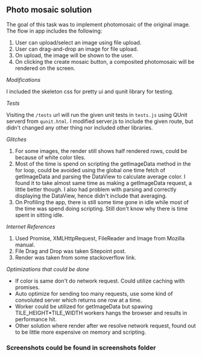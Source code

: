 Photo mosaic solution
---------------------

The goal of this task was to implement photomosaic of the original image.
The flow in app includes the following:
1. User can upload/select an image using file upload.
2. User can drag-and-drop an image for file upload.
3. On upload, the image will be shown to the user.
4. On clicking the create mosaic button, a composited photomosaic will be rendered on the screen.

*Modifications*

I included the skeleton css for pretty ui and qunit library for testing.

*Tests*

Visiting the `/tests` url will run the given unit tests in `tests.js` using QUnit serverd from `qunit.html`. I modified server.js to include the given route, but didn't changed any other thing nor included other libraries.

*Glitches*
1. For some images, the render still shows half rendered rows, could be because of white color tiles.
2. Most of the time is spend on scripting the getImageData method in the for loop, could be avoided using the global one time fetch of getImageData and parsing the DataView to calculate average color. I found it to take almost same time as making a getImageData request, a little better though. I also had problem with parsing and correctly displaying the DataView, hence didn't include that averaging.
3. On Profiling the app, there is still some time gone in idle while most of the time was spend doing scripting. Still don't know why there is time spent in sitting idle.

*Internet References*
1. Used Promise, XMLHttpRequest, FileReader and Image from Mozilla manual.
2. File Drag and Drop was taken Sitepoint post.
3. Render was taken from some stackoverflow link.

*Optimizations that could be done*
* If color is same don't do network request. Could utilize caching with promises.
* Auto optimize for sending too many requests, use some kind of convoluted server which returns one row at a time.
* Worker could be utilized for getImageData but spawing TILE_HEIGHT*TILE_WIDTH workers hangs the browser and results in performance hit.
* Other solution where render after we resolve network request, found out to be little more expensive on memory and scripting.

### Screenshots could be found in screenshots folder
